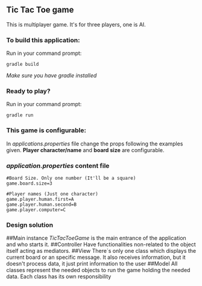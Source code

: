 ## Tic Tac Toe game

This is multiplayer game. It's for three players, one is AI.

### To build this application:
Run in your command prompt:
```
gradle build
```
*Make sure you have gradle installed*

### Ready to play?
Run in your command prompt:
```
gradle run
```

### This game is configurable:
In *applications.properties* file change the props following the examples given. **Player character/name** and **board size** are configurable.


### _application.properties_ content file

```
#Board Size. Only one number (It'll be a square)
game.board.size=3

#Player names (Just one character)
game.player.human.first=A
game.player.human.second=B
game.player.computer=C
```

### Design solution
##Main instance
_TicTacToeGame_ is the main entrance of the application and who starts it.
##Controller
Have functionalities non-related to the object itself acting as mediators.
##View
There´s only one class which displays the current board or an specific message. 
It also receives information, but it doesn't process data, it just print information to the user
##Model
All classes represent the needed objects to run the game holding the needed data. Each class has its own responsibility
